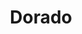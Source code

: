 ---
title: "Dorado"
hashtag: dorado
borders:
  - Caelum
  - Horologium
  - Hydrus
  - Mensa
  - Pictor
  - Reticulum
  - Volans
layout: hashtag
tags:
  - Constellation
---